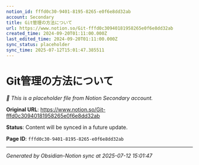 ```yaml
---
notion_id: fffd0c30-9401-8195-8265-e0f6e8dd32ab
account: Secondary
title: Git管理の方法について
url: https://www.notion.so/Git-fffd0c30940181958265e0f6e8dd32ab
created_time: 2024-09-20T01:11:00.000Z
last_edited_time: 2024-09-20T01:11:00.000Z
sync_status: placeholder
sync_time: 2025-07-12T15:01:47.385511
---
```


# Git管理の方法について

*🔄 This is a placeholder file from Notion Secondary account.*

**Original URL**: https://www.notion.so/Git-fffd0c30940181958265e0f6e8dd32ab

**Status**: Content will be synced in a future update.

**Page ID**: `fffd0c30-9401-8195-8265-e0f6e8dd32ab`

---

*Generated by Obsidian-Notion sync at 2025-07-12 15:01:47*
